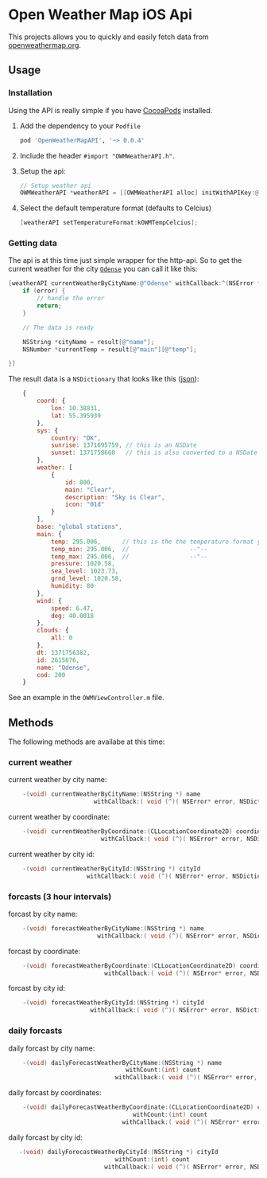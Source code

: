 # Open Weather Map iOS Api #

This projects allows you to quickly and easily fetch data
from [openweathermap.org](http://openweathermap.org/ "OpenWeatherMap.org").

## Usage ##

### Installation ###

Using the API is really simple if you have [CocoaPods](http://cocoapods.org/ "CocoaPods.org") installed.

1. Add the dependency to your `Podfile`
    
    ```Ruby
    pod 'OpenWeatherMapAPI', '~> 0.0.4'
    ```

2. Include the header `#import "OWMWeatherAPI.h"`.
3. Setup the api:
    
    ```Objective-c
    // Setup weather api
    OWMWeatherAPI *weatherAPI = [[OWMWeatherAPI alloc] initWithAPIKey:@"YOUR-API-KEY"];
    ```

4. Select the default temperature format (defaults to Celcius)

    ```Objective-c
    [weatherAPI setTemperatureFormat:kOWMTempCelcius];
    ```

### Getting data ###

The api is at this time just simple wrapper for the http-api. So to get the current weather for
the city [`Odense`](http://en.wikipedia.org/wiki/Odense "Odense") you can call it like this:

```Objective-c
[weatherAPI currentWeatherByCityName:@"Odense" withCallback:^(NSError *error, NSDictionary *result) {
    if (error) {
        // handle the error
        return;
    }

    // The data is ready

    NSString *cityName = result[@"name"];
    NSNumber *currentTemp = result[@"main"][@"temp"];

}]
```

The result data is a `NSDictionary` that looks like 
this ([json](http://api.openweathermap.org/data/2.5/weather?q=Odense "JSON data")):

```JavaScript
    {
        coord: {
            lon: 10.38831,
            lat: 55.395939
        },
        sys: {
            country: "DK",
            sunrise: 1371695759, // this is an NSDate
            sunset: 1371758660   // this is also converted to a NSDate
        },
        weather: [
            {
                id: 800,
                main: "Clear",
                description: "Sky is Clear",
                icon: "01d"
            }
        ],
        base: "global stations",
        main: {
            temp: 295.006,      // this is the the temperature format you´ve selected
            temp_min: 295.006,  //                 --"--
            temp_max: 295.006,  //                 --"--
            pressure: 1020.58,
            sea_level: 1023.73,
            grnd_level: 1020.58,
            humidity: 80
        },
        wind: {
            speed: 6.47,
            deg: 40.0018
        },
        clouds: {
            all: 0
        },
        dt: 1371756382,
        id: 2615876,
        name: "Odense",
        cod: 200
    }
```

See an example in the `OWMViewController.m` file.

## Methods ##
The following methods are availabe at this time:

### current weather ###

current weather by city name:
```Objective-c
    -(void) currentWeatherByCityName:(NSString *) name
                        withCallback:( void (^)( NSError* error, NSDictionary *result ) )callback;
```

current weather by coordinate:
```Objective-c
    -(void) currentWeatherByCoordinate:(CLLocationCoordinate2D) coordinate
                          withCallback:( void (^)( NSError* error, NSDictionary *result ) )callback;
```

current weather by city id:
```Objective-c
    -(void) currentWeatherByCityId:(NSString *) cityId
                      withCallback:( void (^)( NSError* error, NSDictionary *result ) )callback;
```

### forcasts (3 hour intervals) ###

forcast by city name:
```Objective-c
    -(void) forecastWeatherByCityName:(NSString *) name
                         withCallback:( void (^)( NSError* error, NSDictionary *result ) )callback;
```

forcast by coordinate:
```Objective-c
    -(void) forecastWeatherByCoordinate:(CLLocationCoordinate2D) coordinate
                           withCallback:( void (^)( NSError* error, NSDictionary *result ) )callback;
```

forcast by city id:
```Objective-c
    -(void) forecastWeatherByCityId:(NSString *) cityId
                       withCallback:( void (^)( NSError* error, NSDictionary *result ) )callback;
```

### daily forcasts ###

daily forcast by city name:
```Objective-c
    -(void) dailyForecastWeatherByCityName:(NSString *) name
                                 withCount:(int) count
                              withCallback:( void (^)( NSError* error, NSDictionary *result ) )callback;
```

daily forcast by coordinates:
```Objective-c
    -(void) dailyForecastWeatherByCoordinate:(CLLocationCoordinate2D) coordinate
                                   withCount:(int) count
                                withCallback:( void (^)( NSError* error, NSDictionary *result ) )callback;

```

daily forcast by city id:
```Objective-c
   -(void) dailyForecastWeatherByCityId:(NSString *) cityId
                              withCount:(int) count
                           withCallback:( void (^)( NSError* error, NSDictionary *result ) )callback;
```
